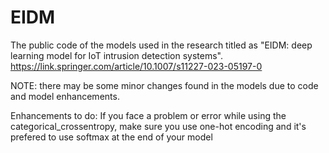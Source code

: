 # EIDM
The public code of the models used in the research titled as "EIDM: deep learning model for IoT intrusion detection systems". 
https://link.springer.com/article/10.1007/s11227-023-05197-0

NOTE: there may be some minor changes found in the models due to code and model enhancements.

Enhancements to do:
If you face a problem or error while using the categorical_crossentropy, make sure you use one-hot encoding and it's prefered to use softmax at the end of your model

